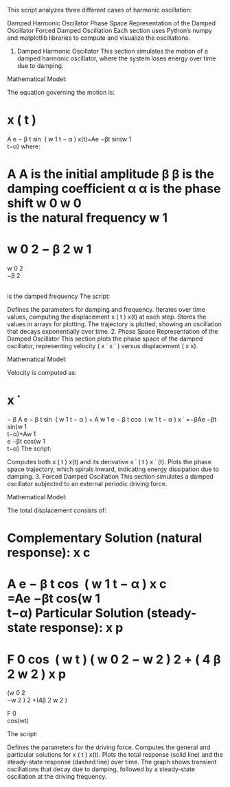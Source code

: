 This script analyzes three different cases of harmonic oscillation:

Damped Harmonic Oscillator
Phase Space Representation of the Damped Oscillator
Forced Damped Oscillation
Each section uses Python’s numpy and matplotlib libraries to compute and visualize the oscillations.

1. Damped Harmonic Oscillator
This section simulates the motion of a damped harmonic oscillator, where the system loses energy over time due to damping.

Mathematical Model:

The equation governing the motion is:

x
(
t
)
=
A
e
−
β
t
sin
⁡
(
w
1
t
−
α
)
x(t)=Ae 
−βt
 sin(w 
1
​	
 t−α)
where:

A
A is the initial amplitude
β
β is the damping coefficient
α
α is the phase shift
w
0
w 
0
​	
  is the natural frequency
w
1
=
w
0
2
−
β
2
w 
1
​	
 = 
w 
0
2
​	
 −β 
2
 
​	
  is the damped frequency
The script:

Defines the parameters for damping and frequency.
Iterates over time values, computing the displacement 
x
(
t
)
x(t) at each step.
Stores the values in arrays for plotting.
The trajectory is plotted, showing an oscillation that decays exponentially over time.
2. Phase Space Representation of the Damped Oscillator
This section plots the phase space of the damped oscillator, representing velocity (
x
˙
x
˙
 ) versus displacement (
x
x).

Mathematical Model:

Velocity is computed as:

x
˙
=
−
β
A
e
−
β
t
sin
⁡
(
w
1
t
−
α
)
+
A
w
1
e
−
β
t
cos
⁡
(
w
1
t
−
α
)
x
˙
 =−βAe 
−βt
 sin(w 
1
​	
 t−α)+Aw 
1
​	
 e 
−βt
 cos(w 
1
​	
 t−α)
The script:

Computes both 
x
(
t
)
x(t) and its derivative 
x
˙
(
t
)
x
˙
 (t).
Plots the phase space trajectory, which spirals inward, indicating energy dissipation due to damping.
3. Forced Damped Oscillation
This section simulates a damped oscillator subjected to an external periodic driving force.

Mathematical Model:

The total displacement consists of:

Complementary Solution (natural response):
x
c
=
A
e
−
β
t
cos
⁡
(
w
1
t
−
α
)
x 
c
​	
 =Ae 
−βt
 cos(w 
1
​	
 t−α)
Particular Solution (steady-state response):
x
p
=
F
0
cos
⁡
(
w
t
)
(
w
0
2
−
w
2
)
2
+
(
4
β
2
w
2
)
x 
p
​	
 = 
(w 
0
2
​	
 −w 
2
 ) 
2
 +(4β 
2
 w 
2
 )
​	
 
F 
0
​	
 cos(wt)
​	
 
The script:

Defines the parameters for the driving force.
Computes the general and particular solutions for 
x
(
t
)
x(t).
Plots the total response (solid line) and the steady-state response (dashed line) over time.
The graph shows transient oscillations that decay due to damping, followed by a steady-state oscillation at the driving frequency.
